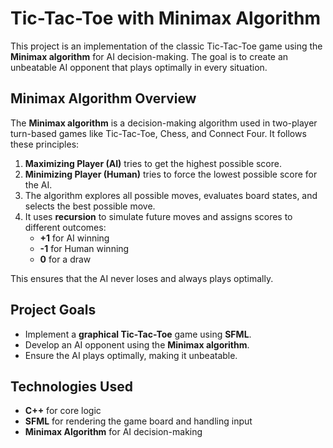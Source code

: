 # Tic-Tac-Toe with Minimax Algorithm  

This project is an implementation of the classic Tic-Tac-Toe game using the **Minimax algorithm** for AI decision-making. The goal is to create an unbeatable AI opponent that plays optimally in every situation.  

## Minimax Algorithm Overview  

The **Minimax algorithm** is a decision-making algorithm used in two-player turn-based games like Tic-Tac-Toe, Chess, and Connect Four. It follows these principles:  

1. **Maximizing Player (AI)** tries to get the highest possible score.  
2. **Minimizing Player (Human)** tries to force the lowest possible score for the AI.  
3. The algorithm explores all possible moves, evaluates board states, and selects the best possible move.  
4. It uses **recursion** to simulate future moves and assigns scores to different outcomes:  
   - **+1** for AI winning  
   - **-1** for Human winning  
   - **0** for a draw  

This ensures that the AI never loses and always plays optimally.  

## Project Goals  

- Implement a **graphical Tic-Tac-Toe** game using **SFML**.  
- Develop an AI opponent using the **Minimax algorithm**.  
- Ensure the AI plays optimally, making it unbeatable.  

## Technologies Used  

- **C++** for core logic  
- **SFML** for rendering the game board and handling input  
- **Minimax Algorithm** for AI decision-making  


